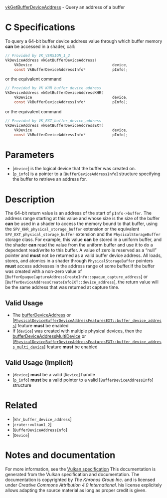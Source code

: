 [vkGetBufferDeviceAddress](https://www.khronos.org/registry/vulkan/specs/1.3-extensions/man/html/vkGetBufferDeviceAddress.html) - Query an address of a buffer

# C Specifications
To query a 64-bit buffer device address value through which buffer memory
 **can**  be accessed in a shader, call:
```c
// Provided by VK_VERSION_1_2
VkDeviceAddress vkGetBufferDeviceAddress(
    VkDevice                                    device,
    const VkBufferDeviceAddressInfo*            pInfo);
```
or the equivalent command
```c
// Provided by VK_KHR_buffer_device_address
VkDeviceAddress vkGetBufferDeviceAddressKHR(
    VkDevice                                    device,
    const VkBufferDeviceAddressInfo*            pInfo);
```
or the equivalent command
```c
// Provided by VK_EXT_buffer_device_address
VkDeviceAddress vkGetBufferDeviceAddressEXT(
    VkDevice                                    device,
    const VkBufferDeviceAddressInfo*            pInfo);
```

# Parameters
- [`device`] is the logical device that the buffer was created on.
- [`p_info`] is a pointer to a [`BufferDeviceAddressInfo`] structure specifying the buffer to retrieve an address for.

# Description
The 64-bit return value is an address of the start of `pInfo->buffer`.
The address range starting at this value and whose size is the size of the
buffer  **can**  be used in a shader to access the memory bound to that buffer,
using the
`SPV_KHR_physical_storage_buffer` extension
or the equivalent
`SPV_EXT_physical_storage_buffer` extension
and the `PhysicalStorageBuffer` storage class.
For example, this value  **can**  be stored in a uniform buffer, and the shader
 **can**  read the value from the uniform buffer and use it to do a dependent
read/write to this buffer.
A value of zero is reserved as a “null” pointer and  **must**  not be returned
as a valid buffer device address.
All loads, stores, and atomics in a shader through
`PhysicalStorageBuffer` pointers  **must**  access addresses in the address
range of some buffer.If the buffer was created with a non-zero value of
[`BufferOpaqueCaptureAddressCreateInfo::opaque_capture_address`] or
[`BufferDeviceAddressCreateInfoEXT::device_address`],
the return value will be the same address that was returned at capture time.
## Valid Usage
-    The [bufferDeviceAddress](https://www.khronos.org/registry/vulkan/specs/1.3-extensions/html/vkspec.html#features-bufferDeviceAddress) or [[`PhysicalDeviceBufferDeviceAddressFeaturesEXT::buffer_device_address`]](https://www.khronos.org/registry/vulkan/specs/1.3-extensions/html/vkspec.html#features-bufferDeviceAddressEXT) feature  **must**  be enabled
-    If [`device`] was created with multiple physical devices, then the [bufferDeviceAddressMultiDevice](https://www.khronos.org/registry/vulkan/specs/1.3-extensions/html/vkspec.html#features-bufferDeviceAddressMultiDevice) or [[`PhysicalDeviceBufferDeviceAddressFeaturesEXT::buffer_device_address_multi_device`]](https://www.khronos.org/registry/vulkan/specs/1.3-extensions/html/vkspec.html#features-bufferDeviceAddressMultiDeviceEXT) feature  **must**  be enabled

## Valid Usage (Implicit)
-  [`device`] **must**  be a valid [`Device`] handle
-  [`p_info`] **must**  be a valid pointer to a valid [`BufferDeviceAddressInfo`] structure

# Related
- [`khr_buffer_device_address`]
- [`crate::vulkan1_2`]
- [`BufferDeviceAddressInfo`]
- [`Device`]

# Notes and documentation
For more information, see the [Vulkan specification](https://www.khronos.org/registry/vulkan/specs/1.3-extensions/html/vkspec.html)
This documentation is generated from the Vulkan specification and documentation.
The documentation is copyrighted by *The Khronos Group Inc.* and is licensed under *Creative Commons Attribution 4.0 International*.
his license explicitely allows adapting the source material as long as proper credit is given.
        